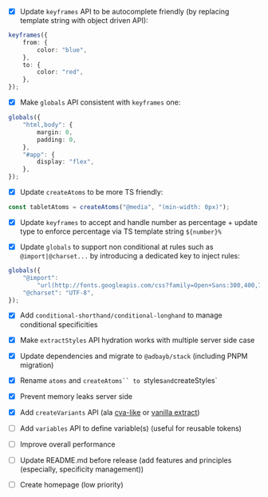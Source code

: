 -   [x] Update `keyframes` API to be autocomplete friendly (by replacing template string with object driven API):

```ts
keyframes({
	from: {
		color: "blue",
	},
	to: {
		color: "red",
	},
});
```

-   [x] Make `globals` API consistent with `keyframes` one:

```ts
globals({
	"html,body": {
		margin: 0,
		padding: 0,
	},
	"#app": {
		display: "flex",
	},
});
```

-   [x] Update `createAtoms` to be more TS friendly:

```ts
const tabletAtoms = createAtoms("@media", "(min-width: 0px)");
```

-   [x] Update `keyframes` to accept and handle number as percentage + update type to enforce percentage via TS template string `${number}%`

-   [x] Update `globals` to support non conditional at rules such as `@import|@charset...` by introducing a dedicated key to inject rules:

```ts
globals({
	"@import":
		"url(http://fonts.googleapis.com/css?family=Open+Sans:300,400,700)",
	"@charset": "UTF-8",
});
```

-   [x] Add `conditional-shorthand/conditional-longhand` to manage conditional specificities

-   [x] Make `extractStyles` API hydration works with multiple server side case

-   [x] Update dependencies and migrate to `@adbayb/stack` (including PNPM migration)

-   [x] Rename `atoms` and `createAtoms`` to `styles`and`createStyles`

-   [x] Prevent memory leaks server side

-   [x] Add `createVariants` API (ala [cva-like](https://cva.style/docs) or [vanilla extract](https://vanilla-extract.style/documentation/packages/recipes/))

-   [ ] Add `variables` API to define variable(s) (useful for reusable tokens)

-   [ ] Improve overall performance

-   [ ] Update README.md before release (add features and principles (especially, specificity management))

-   [ ] Create homepage (low priority)

